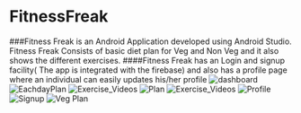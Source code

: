 # FitnessFreak
###Fitness Freak is an Android Application developed using Android Studio. Fitness Freak Consists of basic diet plan for Veg and Non Veg and it also shows the different exercises.
####Fitness Freak has an Login and signup facility( The app is integrated with the firebase) and also has a profile page where an individual can easily updates his/her profile
![dashboard](https://user-images.githubusercontent.com/61222981/216818653-24a43bfd-cc47-42d1-afc5-a04fc3ee4bc2.png)
![EachdayPlan](https://user-images.githubusercontent.com/61222981/216818659-44b2f782-6198-4932-90be-b3cb33399244.png)
![Exercise_Videos](https://user-images.githubusercontent.com/61222981/216818660-4c5afddb-13d5-440a-a247-e6c2cc318c5e.png)
![Plan](https://user-images.githubusercontent.com/61222981/216818666-7d217182-0ad3-44f3-a10c-7e599e45c0ae.png)
![Exercise_Videos](https://user-images.githubusercontent.com/61222981/216818667-aa4ad79c-484a-4a78-9fb1-645af09a329f.png)
![Profile](https://user-images.githubusercontent.com/61222981/216818673-22aadf26-8864-425d-947b-3ae89fb8dd56.png)
![Signup](https://user-images.githubusercontent.com/61222981/216818675-98397861-5b7c-458c-999a-08c25a3974fc.png)
![Veg Plan](https://user-images.githubusercontent.com/61222981/216818679-3e5ee94d-29cf-4d2a-8d17-255c9333e57c.png)
